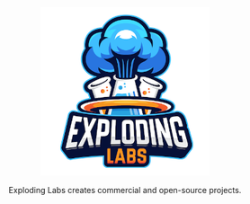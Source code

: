 <p align="center">
  <img alt="Logo" height="300" src="https://github.com/explodinglabs/.github/blob/main/profile/logo.png?raw=true&v2" />
</p>

<p align="center">
  Exploding Labs creates commercial and open-source projects.
</p>
